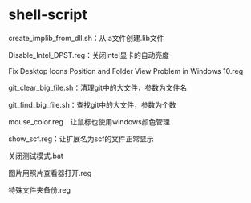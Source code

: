 # shell-script
create_implib_from_dll.sh：从.a文件创建.lib文件

Disable_Intel_DPST.reg：关闭intel显卡的自动亮度

Fix Desktop Icons Position and Folder View Problem in Windows 10.reg

git_clear_big_file.sh：清理git中的大文件，参数为文件名

git_find_big_file.sh：查找git中的大文件，参数为个数

mouse_color.reg：让鼠标也使用windows颜色管理

show_scf.reg：让扩展名为scf的文件正常显示

关闭测试模式.bat

图片用照片查看器打开.reg

特殊文件夹备份.reg